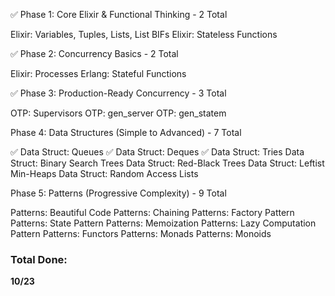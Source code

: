 ✅ Phase 1: Core Elixir & Functional Thinking - 2 Total

Elixir: Variables, Tuples, Lists, List BIFs
Elixir: Stateless Functions

✅ Phase 2: Concurrency Basics - 2 Total

Elixir: Processes
Erlang: Stateful Functions

✅ Phase 3: Production-Ready Concurrency - 3 Total

OTP: Supervisors
OTP: gen_server
OTP: gen_statem

Phase 4: Data Structures (Simple to Advanced) - 7 Total

✅ Data Struct: Queues
✅ Data Struct: Deques
✅ Data Struct: Tries
Data Struct: Binary Search Trees
Data Struct: Red-Black Trees
Data Struct: Leftist Min-Heaps
Data Struct: Random Access Lists

Phase 5: Patterns (Progressive Complexity) - 9 Total

Patterns: Beautiful Code
Patterns: Chaining
Patterns: Factory Pattern
Patterns: State Pattern
Patterns: Memoization
Patterns: Lazy Computation Pattern
Patterns: Functors
Patterns: Monads
Patterns: Monoids

### Total Done:
**10/23**

